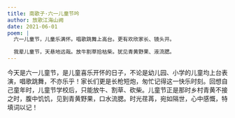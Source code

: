 ```yaml
---
title: 南歌子·六一儿童节吟
author: 放歌江海山阙
date: 2021-06-01
poem: |
  六一儿童节，儿童乐满怀。唱歌跳舞上高台。更有欢欣家长、镜头开。

  我辈儿童节，天悬地远哉。放牛割草拾枯柴。犹见青黄野果、液流腮。
---
```


今天是六一儿童节，是儿童喜乐开怀的日子，不论是幼儿园、小学的儿童均上台表演，唱歌跳舞，不亦乐乎！家长们更是长枪短炮，匆忙记得这一快乐时刻。回想自己童年时，儿童节学校后，只能放牛、割草、砍柴。儿童节正是那时乡村青黄不接之时，腹中饥饥，见到青黄野果，口水流腮。时光荏苒，宛如隔世，心中感慨，特填词以记！
